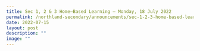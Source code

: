 ```yaml
---
title: Sec 1, 2 & 3 Home–Based Learning – Monday, 18 July 2022
permalink: /northland-secondary/announcements/sec-1-2-3-home-based-learning-monday-18-july-2022/
date: 2022-07-15
layout: post
description: ""
image: ""
---
```


